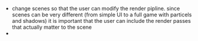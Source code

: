 - change scenes so that the user can modify the render pipline. since scenes can be very different (from simple UI to a full game with particels and shadows) it is important that the user can include the render passes that actually matter to the scene
- 
